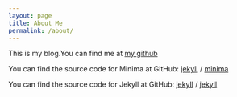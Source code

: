 ```yaml
---
layout: page
title: About Me
permalink: /about/
---
```


This is my blog.You can find me at  [my github](https://github.com/JamieYin)

You can find the source code for Minima at GitHub:
[jekyll][jekyll-organization] /
[minima](https://github.com/jekyll/minima)

You can find the source code for Jekyll at GitHub:
[jekyll][jekyll-organization] /
[jekyll](https://github.com/jekyll/jekyll)


[jekyll-organization]: https://github.com/jekyll
